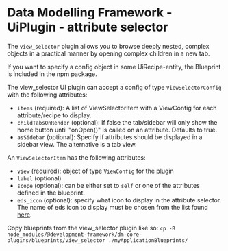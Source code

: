 # Data Modelling Framework - UiPlugin - attribute selector

The `view_selector` plugin allows you to browse deeply nested, complex objects in a practical manner by opening
complex children
in a new tab.

If you want to specify a config object in some UiRecipe-entity, the Blueprint is included in the npm package.

The view_selector UI plugin can accept a config of type `ViewSelectorConfig` with the following attributes:

* `items` (required): A list of ViewSelectorItem with a ViewConfig for each attribute/recipe to display.
* `childTabsOnRender` (optional): If false the tab/sidebar will only show the home button until "onOpen()" is called on
  an attribute. Defaults to true.
* `asSidebar` (optional): Specify if attributes should be displayed in a sidebar view. The alternative is a tab view.

An `ViewSelectorItem` has the following attributes:

* `view` (required): object of type `ViewConfig` for the plugin
* `label` (optional)
* `scope` (optional): can be either set to `self` or one of the attributes defined in the blueprint.
* `eds_icon` (optional): specify what icon to display in the attribute selector. The name of eds icon to display must be
  chosen from the list found [here](https://eds-storybook-react.azurewebsites.net/?path=/docs/icons--preview).

Copy blueprints from the view_selector plugin like so:
`cp -R node_modules/@development-framework/dm-core-plugins/blueprints/view_selector ./myApplicationBlueprints/`
